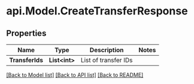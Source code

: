 # api.Model.CreateTransferResponse

## Properties

Name | Type | Description | Notes
------------ | ------------- | ------------- | -------------
**TransferIds** | **List&lt;int&gt;** | List of transfer IDs | 

[[Back to Model list]](../README.md#documentation-for-models) [[Back to API list]](../README.md#documentation-for-api-endpoints) [[Back to README]](../README.md)

